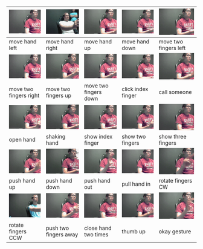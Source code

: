 | <img width="150px" src="NVGesture/class00_rgb.gif"> | <img width="150px" src="NVGesture/class01_rgb.gif"> | <img width="150px" src="NVGesture/class02_rgb.gif"> | <img width="150px" src="NVGesture/class03_rgb.gif"> | <img width="150px" src="NVGesture/class04_rgb.gif"> |
| --------------------------------------------------- | --------------------------------------------------- | --------------------------------------------------- | --------------------------------------------------- | --------------------------------------------------- |
| move hand left                                      | move hand right                                     | move hand up                                        | move hand down                                      | move two fingers left                               |
| <img width="150px" src="NVGesture/class05_rgb.gif"> | <img width="150px" src="NVGesture/class06_rgb.gif"> | <img width="150px" src="NVGesture/class07_rgb.gif"> | <img width="150px" src="NVGesture/class08_rgb.gif"> | <img width="150px" src="NVGesture/class09_rgb.gif"> |
| move two fingers right                              | move two fingers up                                 | move two fingers down                               | click index finger                                  | call someone                                        |
| <img width="150px" src="NVGesture/class10_rgb.gif"> | <img width="150px" src="NVGesture/class11_rgb.gif"> | <img width="150px" src="NVGesture/class12_rgb.gif"> | <img width="150px" src="NVGesture/class13_rgb.gif"> | <img width="150px" src="NVGesture/class14_rgb.gif"> |
| open hand                                           | shaking hand                                        | show index finger                                   | show two fingers                                    | show three fingers                                  |
| <img width="150px" src="NVGesture/class15_rgb.gif"> | <img width="150px" src="NVGesture/class16_rgb.gif"> | <img width="150px" src="NVGesture/class17_rgb.gif"> | <img width="150px" src="NVGesture/class18_rgb.gif"> | <img width="150px" src="NVGesture/class19_rgb.gif"> |
| push hand up                                        | push hand down                                      | push hand out                                       | pull hand in                                        | rotate fingers CW                                   |
| <img width="150px" src="NVGesture/class20_rgb.gif"> | <img width="150px" src="NVGesture/class21_rgb.gif"> | <img width="150px" src="NVGesture/class22_rgb.gif"> | <img width="150px" src="NVGesture/class23_rgb.gif"> | <img width="150px" src="NVGesture/class24_rgb.gif"> |
| rotate fingers CCW                                  | push two fingers away                               | close hand two times                                | thumb up                                            | okay gesture                                        |

